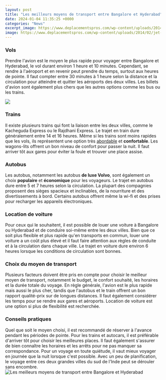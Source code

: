 ```yaml
---
layout: post
title: "Les meilleurs moyens de transport entre Bangalore et Hyderabad"
date: 2024-01-04 11:35:25 +0000
categories: "News"
excerpt_image: https://www.deplacementspros.com/wp-content/uploads/2014/02/jet-airways-bangalore-et-hyderabad-au-depart-de-paris-grace-a-etihad.jpg
image: https://www.deplacementspros.com/wp-content/uploads/2014/02/jet-airways-bangalore-et-hyderabad-au-depart-de-paris-grace-a-etihad.jpg
---
```


### Vols 
Prendre l'avion est le moyen le plus rapide pour voyager entre Bangalore et Hyderabad, le vol durant environ 1 heure et 10 minutes. Cependant, se rendre à l'aéroport et en revenir peut prendre du temps, surtout aux heures de pointe. Il faut compter entre 30 minutes à 1 heure selon la distance et la circulation pour atteindre et quitter les aéroports des deux villes. Les billets d'avion sont également plus chers que les autres options comme les bus ou les trains.

![](https://www.carbikemovers.com/media/images/blog/253048c01175ad9778a143f4e68638ab.jpg)
### Trains 
Il existe plusieurs trains qui font la liaison entre les deux villes, comme le Kacheguda Express ou le Rajdhani Express. Le trajet en train dure généralement entre 14 et 16 heures. Même si les trains sont moins rapides que les vols, ils représentent une option très [abordable](https://ustoday.github.io/2024-01-11-vacances-xe0-sainte-lucie-tout-ce-qu-il-faut-savoir-sur-l-xeele/) et **confortable**. Les wagons-lits offrent un bon niveau de confort pour passer la nuit. Il faut arriver tôt aux gares pour éviter la foule et trouver une place assise. 
### Autobus 
Les autobus, notamment les autobus **de luxe Volvo**, sont également un choix **populaire** et **économique** pour les voyageurs. Le trajet en autobus dure entre 5 et 7 heures selon la circulation. La plupart des compagnies proposent des sièges spacieux et inclinables, de la nourriture et des divertissements à bord. Certains autobus offrent même la wi-fi et des prises pour recharger les appareils électroniques. 
### Location de voiture
Pour ceux qui le souhaitent, il est possible de louer une voiture à Bangalore ou Hyderabad et de conduire soi-même entre les deux villes. Bien que ce soit plus flexible et plus rapide qu'en transports en commun, louer une voiture a un coût plus élevé et il faut faire attention aux règles de conduite et à la circulation dans chaque ville. Le trajet en voiture dure environ 6 heures lorsque les conditions de circulation sont bonnes.
### Choix du moyen de transport
Plusieurs facteurs doivent être pris en compte pour choisir le meilleur moyen de transport, notamment le budget, le confort souhaité, les horaires et la durée totale du voyage. En règle générale, l'avion est le plus rapide mais aussi le plus cher, tandis que l'autobus et le train offrent un bon rapport qualité-prix sur de longues distances. Il faut également considérer les temps pour se rendre aux gares et aéroports. Location de voiture est une option si plus de flexibilité est recherchée.
### Conseils pratiques
Quel que soit le moyen choisi, il est recommandé de réserver à l'avance pendant les périodes de pointe. Pour les trains et autocars, il est préférable d'arriver tôt pour choisir les meilleures places. Il faut également s'assurer de bien connaître les horaires et les arrêts pour ne pas manquer sa correspondance. Pour un voyage en toute quiétude, il vaut mieux voyager en journée que la nuit lorsque c'est possible. Avec un peu de planification, le voyage entre ces deux grandes villes du sud de l'Inde peut se dérouler sans encombre.
![Les meilleurs moyens de transport entre Bangalore et Hyderabad](https://www.deplacementspros.com/wp-content/uploads/2014/02/jet-airways-bangalore-et-hyderabad-au-depart-de-paris-grace-a-etihad.jpg)